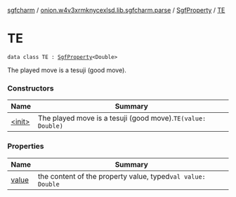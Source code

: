 [sgfcharm](../../../index.md) / [onion.w4v3xrmknycexlsd.lib.sgfcharm.parse](../../index.md) / [SgfProperty](../index.md) / [TE](./index.md)

# TE

`data class TE : `[`SgfProperty`](../index.md)`<Double>`

The played move is a tesuji (good move).

### Constructors

| Name | Summary |
|---|---|
| [&lt;init&gt;](-init-.md) | The played move is a tesuji (good move).`TE(value: Double)` |

### Properties

| Name | Summary |
|---|---|
| [value](value.md) | the content of the property value, typed`val value: Double` |
